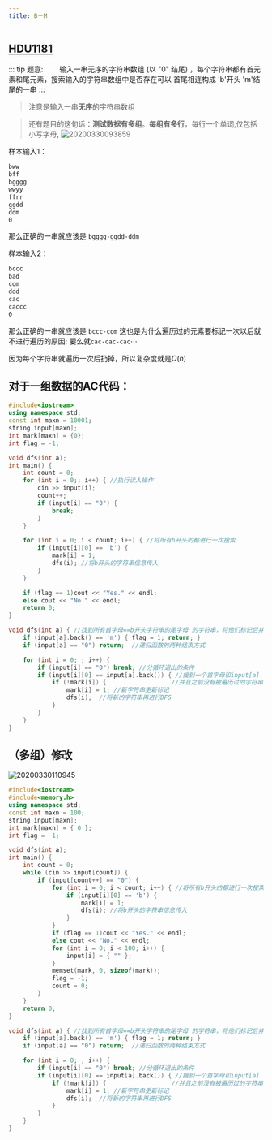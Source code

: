 ```yaml
---
title: B－M
---
```


## [HDU1181](http://acm.hdu.edu.cn/showproblem.php?pid=1181)

::: tip 题意:　　
输入一串无序的字符串数组 (以 "0" 结尾) ，每个字符串都有首元素和尾元素，搜索输入的字符串数组中是否存在可以 首尾相连构成 'b'开头 'm'结尾的一串
:::

> 注意是输入一串**无序**的字符串数组

>还有题目的这句话：**测试数据有多组**。**每组有多行**，每行一个单词,仅包括小写字母,
![20200330093859](https://raw.githubusercontent.com/fengwei2002/Pictures_02/master/img/20200330093859.png)

样本输入1：
```sh
bww
bff
bgggg
wwyy
ffrr
ggdd
ddm
0
```
那么正确的一串就应该是 `bgggg-ggdd-ddm`


样本输入2：

```sh
bccc
bad
com
ddd
cac
caccc
0
```
那么正确的一串就应该是 `bccc-com`
这也是为什么遍历过的元素要标记一次以后就不进行遍历的原因; 要么就`cac-cac-cac`$\cdots$

因为每个字符串就遍历一次后扔掉，所以复杂度就是$O(n)$


## 对于一组数据的AC代码：
```cpp
#include<iostream>
using namespace std;
const int maxn = 10001;
string input[maxn];
int mark[maxn] = {0};
int flag = -1;

void dfs(int a);
int main() {
	int count = 0;
	for (int i = 0;; i++) { //执行读入操作
		cin >> input[i];
		count++;
		if (input[i] == "0") {
			break;
		}
	}

	for (int i = 0; i < count; i++) { //将所有b开头的都进行一次搜索
		if (input[i][0] == 'b') {
			mark[i] = 1;
			dfs(i); //将b开头的字符串信息传入
		}
	}

	if (flag == 1)cout << "Yes." << endl;
	else cout << "No." << endl;
	return 0;
}

void dfs(int a) { //找到所有首字母==b开头字符串的尾字母 的字符串，将他们标记后并为他们执行DFS
	if (input[a].back() == 'm') { flag = 1; return; }
	if (input[a] == "0") return;  //递归函数的两种结束方式

	for (int i = 0; ; i++) {
		if (input[i] == "0") break; //分循环退出的条件
		if (input[i][0] == input[a].back()) { //搜到一个首字母和input[a].back()相同的，
			if (!mark[i]) {                  //并且之前没有被遍历过的字符串
				mark[i] = 1; //新字符串更新标记
				dfs(i);  //将新的字符串再进行DFS
			}
		}
	}
}
```

## （多组）修改
![20200330110945](https://raw.githubusercontent.com/fengwei2002/Pictures_02/master/img/20200330110945.png)
```cpp
#include<iostream>
#include<memory.h>
using namespace std;
const int maxn = 100;
string input[maxn];
int mark[maxn] = { 0 };
int flag = -1;

void dfs(int a);
int main() {
	int count = 0;
	while (cin >> input[count]) {
		if (input[count++] == "0") {
			for (int i = 0; i < count; i++) { //将所有b开头的都进行一次搜索
				if (input[i][0] == 'b') {
					mark[i] = 1;
					dfs(i); //将b开头的字符串信息传入
				}
			}
			if (flag == 1)cout << "Yes." << endl;
			else cout << "No." << endl;
			for (int i = 0; i < 100; i++) {
				input[i] = { "" };
			}
			memset(mark, 0, sizeof(mark));
			flag = -1;
			count = 0;
		}
	}
	return 0;
}

void dfs(int a) { //找到所有首字母==b开头字符串的尾字母 的字符串，将他们标记后并为他们执行DFS
	if (input[a].back() == 'm') { flag = 1; return; }
	if (input[a] == "0") return;  //递归函数的两种结束方式

	for (int i = 0; ; i++) {
		if (input[i] == "0") break; //分循环退出的条件
		if (input[i][0] == input[a].back()) { //搜到一个首字母和input[a].back()相同的，
			if (!mark[i]) {                  //并且之前没有被遍历过的字符串
				mark[i] = 1; //新字符串更新标记
				dfs(i);  //将新的字符串再进行DFS
			}
		}
	}
}
```